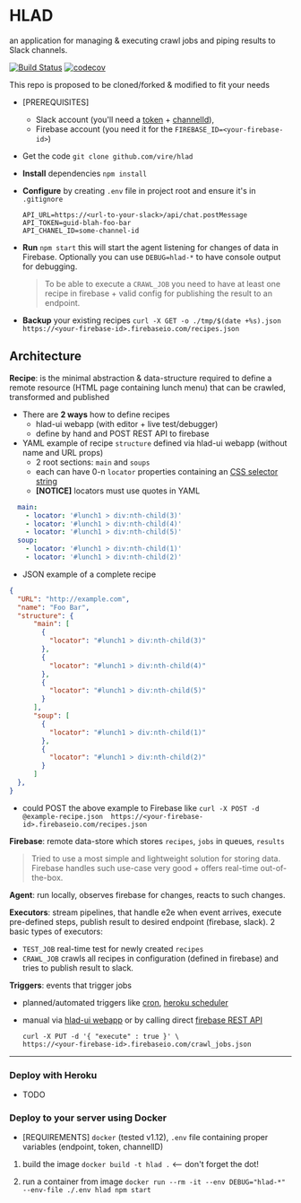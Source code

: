# HLAD

an application for managing & executing crawl jobs and piping results to Slack channels.

[![Build Status](https://travis-ci.org/vire/hlad.svg?branch=master)](https://travis-ci.org/vire/hlad) [![codecov](https://codecov.io/gh/vire/hlad/branch/master/graph/badge.svg)](https://codecov.io/gh/vire/hlad)

This repo is proposed to be cloned/forked & modified to fit your needs
* [PREREQUISITES]
  - Slack account (you'll need a [token](https://api.slack.com/docs/oauth-test-tokens) + [channelId](https://api.slack.com/methods/channels.list)),
  - Firebase account (you need it for the `FIREBASE_ID=<your-firebase-id>`)
* Get the code `git clone github.com/vire/hlad`
* **Install** dependencies `npm install`
* **Configure** by creating `.env` file in project root and ensure it's in `.gitignore`

  ```
  API_URL=https://<url-to-your-slack>/api/chat.postMessage
  API_TOKEN=guid-blah-foo-bar
  API_CHANEL_ID=some-channel-id
  ```
* **Run** `npm start` this will start the agent listening for changes of data in Firebase. Optionally you can use `DEBUG=hlad-*` to have console output for debugging.
  > To be able to execute a `CRAWL_JOB` you need to have at least one recipe in firebase + valid config for publishing the result to an endpoint.

* **Backup** your existing recipes `curl -X GET -o ./tmp/$(date +%s).json https://<your-firebase-id>.firebaseio.com/recipes.json`

## Architecture

**Recipe**: is the minimal abstraction & data-structure required to define a remote resource (HTML page containing lunch menu) that can be crawled, transformed and published
  * There are **2 ways** how to define recipes
    * hlad-ui webapp (with editor + live test/debugger)
    * define by hand and POST REST API to firebase
  * YAML example of recipe `structure` defined via hlad-ui webapp (without name and URL props)
    * 2 root sections: `main` and `soups`
    * each can have 0-n `locator` properties containing an [CSS selector string](http://stackoverflow.com/a/22323597/527958)
    * **[NOTICE]** locators must use quotes in YAML

  ```YAML
    main:
      - locator: '#lunch1 > div:nth-child(3)'
      - locator: '#lunch1 > div:nth-child(4)'
      - locator: '#lunch1 > div:nth-child(5)'
    soup:
      - locator: '#lunch1 > div:nth-child(1)'
      - locator: '#lunch1 > div:nth-child(2)'
  ```

  * JSON example of a complete recipe
  ```JSON
  {
    "URL": "http://example.com",
    "name": "Foo Bar",
    "structure": {
        "main": [
          {
            "locator": "#lunch1 > div:nth-child(3)"
          },
          {
            "locator": "#lunch1 > div:nth-child(4)"
          },
          {
            "locator": "#lunch1 > div:nth-child(5)"
          }
        ],
        "soup": [
          {
            "locator": "#lunch1 > div:nth-child(1)"
          },
          {
            "locator": "#lunch1 > div:nth-child(2)"
          }
        ]
    },
  }
  ```

  * could POST the above example to Firebase like
  `curl -X POST -d @example-recipe.json  https://<your-firebase-id>.firebaseio.com/recipes.json`

**Firebase**: remote data-store which stores `recipes`, `jobs` in queues, `results`

> Tried to use a most simple and lightweight solution for storing data. Firebase handles such use-case very good + offers real-time out-of-the-box.

**Agent**: run locally, observes firebase for changes, reacts to such changes.

**Executors**: stream pipelines, that handle e2e when event arrives, execute pre-defined steps, publish result to desired endpoint (firebase, slack). 2 basic types of executors:
  - `TEST_JOB` real-time test for newly created `recipes`
  - `CRAWL_JOB` crawls all recipes in configuration (defined in firebase) and tries to publish result to slack.

**Triggers**: events that trigger jobs
  - planned/automated triggers like [cron](https://en.wikipedia.org/wiki/Cron), [heroku scheduler](https://elements.heroku.com/addons/scheduler)
  - manual via [hlad-ui webapp](https://github.com/vire/hlad-ui) or by calling direct [firebase REST API](https://www.firebase.com/docs/rest/api/)

    ```
    curl -X PUT -d '{ "execute" : true }' \
    https://<your-firebase-id>.firebaseio.com/crawl_jobs.json
    ```

---

### Deploy with Heroku

* TODO

### Deploy to your server using Docker


  * [REQUIREMENTS] `docker` (tested v1.12), `.env` file containing proper variables (endpoint, token, channelID)

1. build the image `docker build -t hlad .` <-- don't forget the dot!

2. run a container from image `docker run --rm -it --env DEBUG="hlad-*" --env-file ./.env hlad npm start`
